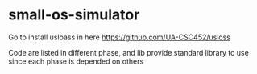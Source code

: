 # small-os-simulator
Go to install usloass in here https://github.com/UA-CSC452/usloss

Code are listed in different phase, and lib provide standard library to use since each phase is depended on others
